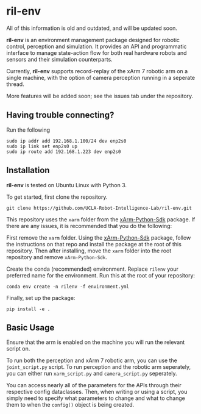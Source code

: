# ril-env
All of this information is old and outdated, and will be updated soon.

**ril-env** is an environment management package designed for robotic control, perception and simulation. It provides an API and programmatic interface to manage state-action flow for both real hardware robots and sensors and their simulation counterparts.

Currently, **ril-env** supports record-replay of the xArm 7 robotic arm on a single machine, with the option of camera perception running in a seperate thread.

More features will be added soon; see the issues tab under the repository.

## Having trouble connecting?
Run the following
```
sudo ip addr add 192.168.1.100/24 dev enp2s0
sudo ip link set enp2s0 up
sudo ip route add 192.168.1.223 dev enp2s0
```

## Installation
**ril-env** is tested on Ubuntu Linux with Python 3.

To get started, first clone the repository.
```
git clone https://github.com/UCLA-Robot-Intelligence-Lab/ril-env.git
```
This repository uses the `xarm` folder from the [xArm-Python-Sdk](https://github.com/xArm-Developer/xArm-Python-SDK)
package. If there are any issues, it is recommended that you do the
following:

First remove the `xarm` folder. Using the
[xArm-Python-Sdk](https://github.com/xArm-Developer/xArm-Python-SDK)
package, follow the instructions on that repo and install the package
at the root of this repository. Then after installing, move the `xarm` folder into the
root repository and remove `xArm-Python-Sdk`.

Create the conda (recommended) environment. Replace `rilenv` your preferred name for the environment. Run this at the root of your repository:
```
conda env create -n rilenv -f environment.yml
```
Finally, set up the package:
```
pip install -e .
```
## Basic Usage

Ensure that the arm is enabled on the machine you will run the relevant script on.

To run both the perception and xArm 7 robotic arm, you can use the `joint_script.py` script. 
To run perception and the robotic arm seperately, you can either run `xarm_script.py` and `camera_script.py` seperately.

You can access nearly all of the parameters for the APIs through their respective config dataclasses. Then, when writing or using a script, you simply need to specify what parameters to change and what to change them to when the `config()` object is being created. 
